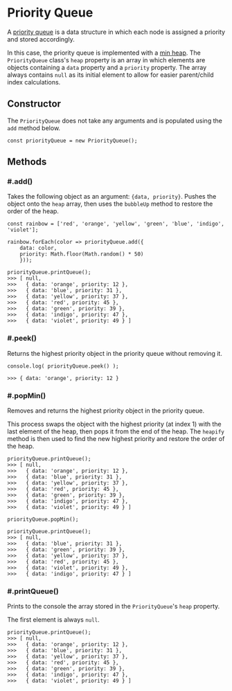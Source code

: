 # Priority Queue
A [priority queue](https://en.wikipedia.org/wiki/Priority_queue) is a data structure in which each node is assigned a priority and stored accordingly.

In this case, the priority queue is implemented with a [min heap](../MinHeap/ReadMe.md). The `PriorityQueue` class's `heap` property is an array in which elements are objects containing a `data` property and a `priority` property. The array always contains `null` as its initial element to allow for easier parent/child index calculations.

## Constructor
The `PriorityQueue` does not take any arguments and is populated using the `add` method below.
```
const priorityQueue = new PriorityQueue();
```

## Methods
### \#.add()
Takes the following object as an argument: `{data, priority}`. Pushes the object onto the `heap` array, then uses the `bubbleUp` method to restore the order of the heap.
```
const rainbow = ['red', 'orange', 'yellow', 'green', 'blue', 'indigo', 'violet'];

rainbow.forEach(color => priorityQueue.add({
    data: color, 
    priority: Math.floor(Math.random() * 50)
    }));

priorityQueue.printQueue();
>>> [ null,
>>>   { data: 'orange', priority: 12 },
>>>   { data: 'blue', priority: 31 },
>>>   { data: 'yellow', priority: 37 },
>>>   { data: 'red', priority: 45 },
>>>   { data: 'green', priority: 39 },
>>>   { data: 'indigo', priority: 47 },
>>>   { data: 'violet', priority: 49 } ]
```

### \#.peek()
Returns the highest priority object in the priority queue without removing it.
```
console.log( priorityQueue.peek() );

>>> { data: 'orange', priority: 12 }
```

### \#.popMin()
Removes and returns the highest priority object in the priority queue. 

This process swaps the object with the highest priority (at index 1) with the last element of the heap, then pops it from the end of the heap. The `heapify` method is then used to find the new highest priority and restore the order of the heap.
```
priorityQueue.printQueue();
>>> [ null,
>>>   { data: 'orange', priority: 12 },
>>>   { data: 'blue', priority: 31 },
>>>   { data: 'yellow', priority: 37 },
>>>   { data: 'red', priority: 45 },
>>>   { data: 'green', priority: 39 },
>>>   { data: 'indigo', priority: 47 },
>>>   { data: 'violet', priority: 49 } ]

priorityQueue.popMin();

priorityQueue.printQueue();
>>> [ null,
>>>   { data: 'blue', priority: 31 },
>>>   { data: 'green', priority: 39 },
>>>   { data: 'yellow', priority: 37 },
>>>   { data: 'red', priority: 45 },
>>>   { data: 'violet', priority: 49 },
>>>   { data: 'indigo', priority: 47 } ]
```

### \#.printQueue()
Prints to the console the array stored in the `PriorityQueue`'s `heap` property. 

The first element is always `null`.
```
priorityQueue.printQueue();
>>> [ null,
>>>   { data: 'orange', priority: 12 },
>>>   { data: 'blue', priority: 31 },
>>>   { data: 'yellow', priority: 37 },
>>>   { data: 'red', priority: 45 },
>>>   { data: 'green', priority: 39 },
>>>   { data: 'indigo', priority: 47 },
>>>   { data: 'violet', priority: 49 } ]
```